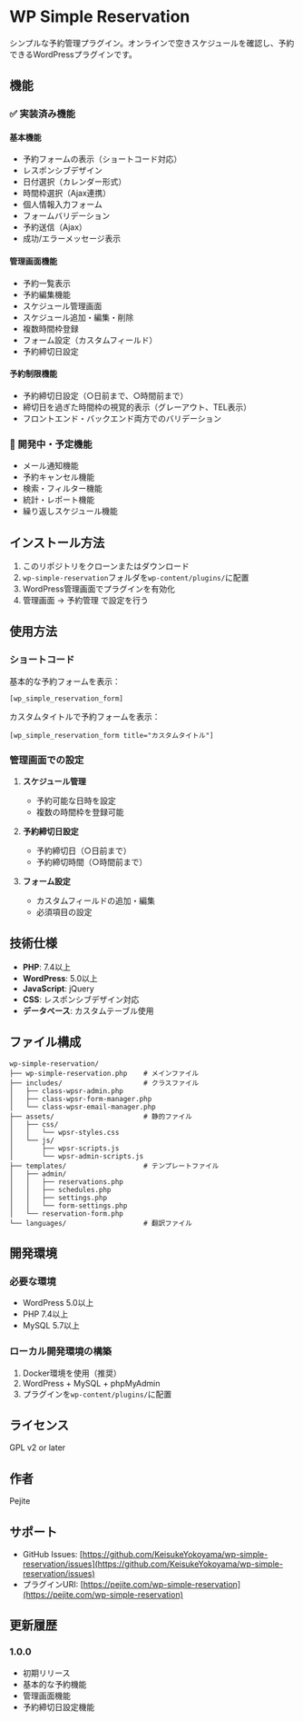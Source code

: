 # WP Simple Reservation

シンプルな予約管理プラグイン。オンラインで空きスケジュールを確認し、予約できるWordPressプラグインです。

## 機能

### ✅ 実装済み機能

#### 基本機能
- 予約フォームの表示（ショートコード対応）
- レスポンシブデザイン
- 日付選択（カレンダー形式）
- 時間枠選択（Ajax連携）
- 個人情報入力フォーム
- フォームバリデーション
- 予約送信（Ajax）
- 成功/エラーメッセージ表示

#### 管理画面機能
- 予約一覧表示
- 予約編集機能
- スケジュール管理画面
- スケジュール追加・編集・削除
- 複数時間枠登録
- フォーム設定（カスタムフィールド）
- 予約締切日設定

#### 予約制限機能
- 予約締切日設定（○日前まで、○時間前まで）
- 締切日を過ぎた時間枠の視覚的表示（グレーアウト、TEL表示）
- フロントエンド・バックエンド両方でのバリデーション

### 🚧 開発中・予定機能

- メール通知機能
- 予約キャンセル機能
- 検索・フィルター機能
- 統計・レポート機能
- 繰り返しスケジュール機能

## インストール方法

1. このリポジトリをクローンまたはダウンロード
2. `wp-simple-reservation`フォルダを`wp-content/plugins/`に配置
3. WordPress管理画面でプラグインを有効化
4. 管理画面 → 予約管理 で設定を行う

## 使用方法

### ショートコード

基本的な予約フォームを表示：
```
[wp_simple_reservation_form]
```

カスタムタイトルで予約フォームを表示：
```
[wp_simple_reservation_form title="カスタムタイトル"]
```

### 管理画面での設定

1. **スケジュール管理**
   - 予約可能な日時を設定
   - 複数の時間枠を登録可能

2. **予約締切日設定**
   - 予約締切日（○日前まで）
   - 予約締切時間（○時間前まで）

3. **フォーム設定**
   - カスタムフィールドの追加・編集
   - 必須項目の設定

## 技術仕様

- **PHP**: 7.4以上
- **WordPress**: 5.0以上
- **JavaScript**: jQuery
- **CSS**: レスポンシブデザイン対応
- **データベース**: カスタムテーブル使用

## ファイル構成

```
wp-simple-reservation/
├── wp-simple-reservation.php    # メインファイル
├── includes/                    # クラスファイル
│   ├── class-wpsr-admin.php
│   ├── class-wpsr-form-manager.php
│   └── class-wpsr-email-manager.php
├── assets/                      # 静的ファイル
│   ├── css/
│   │   └── wpsr-styles.css
│   └── js/
│       ├── wpsr-scripts.js
│       └── wpsr-admin-scripts.js
├── templates/                   # テンプレートファイル
│   ├── admin/
│   │   ├── reservations.php
│   │   ├── schedules.php
│   │   ├── settings.php
│   │   └── form-settings.php
│   └── reservation-form.php
└── languages/                   # 翻訳ファイル
```

## 開発環境

### 必要な環境
- WordPress 5.0以上
- PHP 7.4以上
- MySQL 5.7以上

### ローカル開発環境の構築
1. Docker環境を使用（推奨）
2. WordPress + MySQL + phpMyAdmin
3. プラグインを`wp-content/plugins/`に配置

## ライセンス

GPL v2 or later

## 作者

Pejite

## サポート

- GitHub Issues: [https://github.com/KeisukeYokoyama/wp-simple-reservation/issues](https://github.com/KeisukeYokoyama/wp-simple-reservation/issues)
- プラグインURI: [https://pejite.com/wp-simple-reservation](https://pejite.com/wp-simple-reservation)

## 更新履歴

### 1.0.0
- 初期リリース
- 基本的な予約機能
- 管理画面機能
- 予約締切日設定機能
